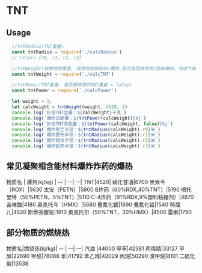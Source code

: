 # TNT

## Usage

``` js
  //tntRadius(TNT重量)
  const tntRadius = require('./calcRadius')
  // return {r0, r1, r2, r3}

  //tntWeight(转换物质重量, 转换物质燃烧热/爆热,是否是固体物质[固体爆热，液体气体燃烧热] = true)
  const tntWeight = require('./calcTNT')

  //tntPower(TNT重量, 是否是转换的TNT重量 = false)
  const tntPower = require('./calcPower')

  let weight = 1;
  let calcWeight = tntWeight(weight, 4520, 1)
  console.log(`折合TNT含量：${calcWeight}千克`)
  console.log(`爆炸总能量：${tntPower(calcWeight)}kj`)
  console.log(`折合TNT总能量：${tntPower(calcWeight, false)}kj`)
  console.log(`爆炸死亡半径：${tntRadius(calcWeight).r0}米`)
  console.log(`爆炸重伤半径：${tntRadius(calcWeight).r1}米`)
  console.log(`爆炸轻伤半径：${tntRadius(calcWeight).r2}米`)
  console.log(`爆炸损失半径：${tntRadius(calcWeight).r3}米`)
```

## 常见凝聚相含能材料爆炸炸药的爆热

物质名 | 爆热(kj/kg) |
-- | --| --|
TNT|4520|
硝化甘油|6700
黑索今（ROX）|5630
太安（PETN）|5800
B炸药（60%RDX,40%TNT）|5190
喷托里特（50%PETN，5%TNT）|5110
C-4炸药（91%RDX,9%塑料粘接剂）|4870
苦味酸|4180
奥克托今（HMX）|5680
叠氮化银|1890
叠氮化铅|1540
特屈儿|4520
斯蒂芬酸铅|1910
奥克托尔（50%TNT，30%HMX）|4500
雷汞|1790

## 部分物质的燃烧热

物质名|燃烧热(kj/kg)|
-- | --| --|
汽油 |44000
甲苯|42381
丙烯腈|33127
甲醇|22690
甲醛|78088
苯|41792
苯乙烯|42029
丙烷|50290
溴甲烷|8101
二硫化碳|13538